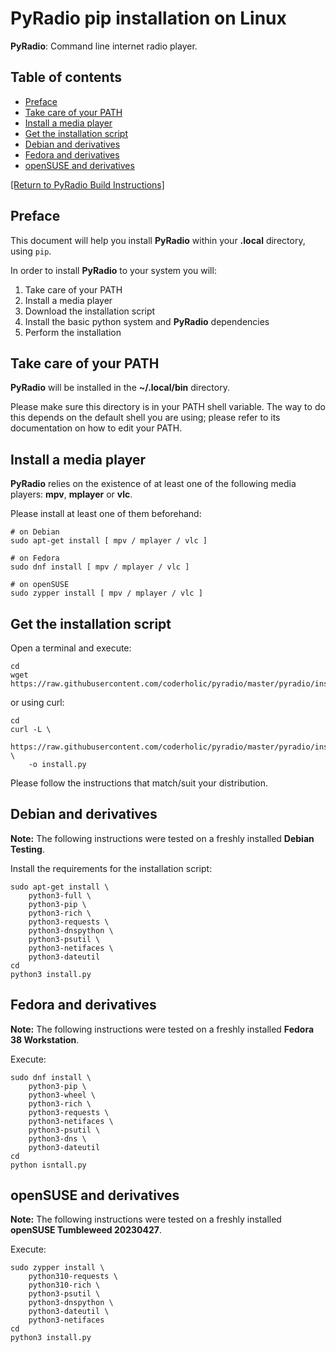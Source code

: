 # PyRadio pip installation on Linux

**PyRadio**: Command line internet radio player.

## Table of contents
<!-- vim-markdown-toc Marked -->

* [Preface](#preface)
* [Take care of your PATH](#take-care-of-your-path)
* [Install a media player](#install-a-media-player)
* [Get the installation script](#get-the-installation-script)
* [Debian and derivatives](#debian-and-derivatives)
* [Fedora and derivatives](#fedora-and-derivatives)
* [openSUSE and derivatives](#opensuse-and-derivatives)

<!-- vim-markdown-toc -->

[[Return to PyRadio Build Instructions]](build.md)


## Preface

This document will help you install **PyRadio** within your **.local** directory, using `pip`.

In order to install **PyRadio** to your system you will:

1. Take care of your PATH
2. Install a media player
1. Download the installation script
2. Install the basic python system and **PyRadio** dependencies
3. Perform the installation


## Take care of your PATH

**PyRadio** will be installed in the **~/.local/bin** directory.

Please make sure this directory is in your PATH shell variable. The way to do this depends on the default shell you are using; please refer to its documentation on how to edit your PATH.

## Install a media player

**PyRadio** relies on the existence of at least one of the following media players: **mpv**, **mplayer** or **vlc**.

Please install at least one of them beforehand:

```
# on Debian
sudo apt-get install [ mpv / mplayer / vlc ]

# on Fedora
sudo dnf install [ mpv / mplayer / vlc ]

# on openSUSE
sudo zypper install [ mpv / mplayer / vlc ]
```

## Get the installation script

Open a terminal and execute:

```
cd
wget https://raw.githubusercontent.com/coderholic/pyradio/master/pyradio/install.py
```

or using curl:
```
cd
curl -L \
    https://raw.githubusercontent.com/coderholic/pyradio/master/pyradio/install.py \
    -o install.py
```

Please follow the instructions that match/suit your distribution.

## Debian and derivatives

**Note:** The following instructions were tested on a freshly installed **Debian Testing**.

Install the requirements for the installation script:

```
sudo apt-get install \
    python3-full \
    python3-pip \
    python3-rich \
    python3-requests \
    python3-dnspython \
    python3-psutil \
    python3-netifaces \
    python3-dateutil
cd
python3 install.py
```

## Fedora and derivatives

**Note:** The following instructions were tested on a freshly installed **Fedora 38 Workstation**.

Execute:
```
sudo dnf install \
    python3-pip \
    python3-wheel \
    python3-rich \
    python3-requests \
    python3-netifaces \
    python3-psutil \
    python3-dns \
    python3-dateutil
cd
python isntall.py
```

## openSUSE and derivatives

**Note:** The following instructions were tested on a freshly installed **openSUSE Tumbleweed 20230427**.

Execute:

```
sudo zypper install \
    python310-requests \
    python310-rich \
    python3-psutil \
    python3-dnspython \
    python3-dateutil \
    python3-netifaces
cd
python3 install.py
```

